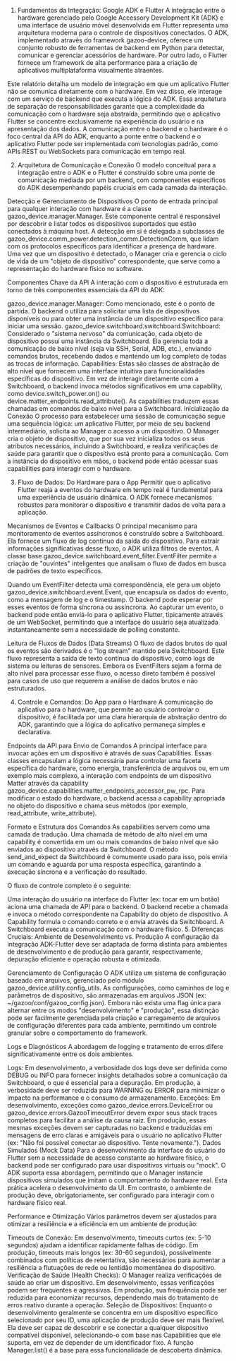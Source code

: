 1. Fundamentos da Integração: Google ADK e Flutter
A integração entre o hardware gerenciado pelo Google Accessory Development Kit (ADK) e uma interface de usuário móvel desenvolvida em Flutter representa uma arquitetura moderna para o controle de dispositivos conectados. O ADK, implementado através do framework gazoo-device, oferece um conjunto robusto de ferramentas de backend em Python para detectar, comunicar e gerenciar acessórios de hardware. Por outro lado, o Flutter fornece um framework de alta performance para a criação de aplicativos multiplataforma visualmente atraentes.

Este relatório detalha um modelo de integração em que um aplicativo Flutter não se comunica diretamente com o hardware. Em vez disso, ele interage com um serviço de backend que executa a lógica do ADK. Essa arquitetura de separação de responsabilidades garante que a complexidade da comunicação com o hardware seja abstraída, permitindo que o aplicativo Flutter se concentre exclusivamente na experiência do usuário e na apresentação dos dados. A comunicação entre o backend e o hardware é o foco central da API do ADK, enquanto a ponte entre o backend e o aplicativo Flutter pode ser implementada com tecnologias padrão, como APIs REST ou WebSockets para comunicação em tempo real.

2. Arquitetura de Comunicação e Conexão
O modelo conceitual para a integração entre o ADK e o Flutter é construído sobre uma ponte de comunicação mediada por um backend, com componentes específicos do ADK desempenhando papéis cruciais em cada camada da interação.

Detecção e Gerenciamento de Dispositivos
O ponto de entrada principal para qualquer interação com hardware é a classe gazoo_device.manager.Manager. Este componente central é responsável por descobrir e listar todos os dispositivos suportados que estão conectados à máquina host. A detecção em si é delegada a subclasses de gazoo_device.comm_power.detection_comm.DetectionComm, que lidam com os protocolos específicos para identificar a presença de hardware. Uma vez que um dispositivo é detectado, o Manager cria e gerencia o ciclo de vida de um "objeto de dispositivo" correspondente, que serve como a representação do hardware físico no software.

Componentes Chave da API
A interação com o dispositivo é estruturada em torno de três componentes essenciais da API do ADK:

gazoo_device.manager.Manager: Como mencionado, este é o ponto de partida. O backend o utiliza para solicitar uma lista de dispositivos disponíveis ou para obter uma instância de um dispositivo específico para iniciar uma sessão.
gazoo_device.switchboard.switchboard.Switchboard: Considerado o "sistema nervoso" da comunicação, cada objeto de dispositivo possui uma instância da Switchboard. Ela gerencia toda a comunicação de baixo nível (seja via SSH, Serial, ADB, etc.), enviando comandos brutos, recebendo dados e mantendo um log completo de todas as trocas de informação.
Capabilities: Estas são classes de abstração de alto nível que fornecem uma interface intuitiva para funcionalidades específicas do dispositivo. Em vez de interagir diretamente com a Switchboard, o backend invoca métodos significativos em uma capability, como device.switch_power.on() ou device.matter_endpoints.read_attribute(). As capabilities traduzem essas chamadas em comandos de baixo nível para a Switchboard.
Inicialização da Conexão
O processo para estabelecer uma sessão de comunicação segue uma sequência lógica: um aplicativo Flutter, por meio de seu backend intermediário, solicita ao Manager o acesso a um dispositivo. O Manager cria o objeto de dispositivo, que por sua vez inicializa todos os seus atributos necessários, incluindo a Switchboard, e realiza verificações de saúde para garantir que o dispositivo está pronto para a comunicação. Com a instância do dispositivo em mãos, o backend pode então acessar suas capabilities para interagir com o hardware.

3. Fluxo de Dados: Do Hardware para o App
Permitir que o aplicativo Flutter reaja a eventos do hardware em tempo real é fundamental para uma experiência de usuário dinâmica. O ADK fornece mecanismos robustos para monitorar o dispositivo e transmitir dados de volta para a aplicação.

Mecanismos de Eventos e Callbacks
O principal mecanismo para monitoramento de eventos assíncronos é construído sobre a Switchboard. Ela fornece um fluxo de log contínuo da saída do dispositivo. Para extrair informações significativas desse fluxo, o ADK utiliza filtros de eventos. A classe base gazoo_device.switchboard.event_filter.EventFilter permite a criação de "ouvintes" inteligentes que analisam o fluxo de dados em busca de padrões de texto específicos.

Quando um EventFilter detecta uma correspondência, ele gera um objeto gazoo_device.switchboard.event.Event, que encapsula os dados do evento, como a mensagem de log e o timestamp. O backend pode esperar por esses eventos de forma síncrona ou assíncrona. Ao capturar um evento, o backend pode então enviá-lo para o aplicativo Flutter, tipicamente através de um WebSocket, permitindo que a interface do usuário seja atualizada instantaneamente sem a necessidade de polling constante.

Leitura de Fluxos de Dados (Data Streams)
O fluxo de dados brutos do qual os eventos são derivados é o "log stream" mantido pela Switchboard. Este fluxo representa a saída de texto contínua do dispositivo, como logs de sistema ou leituras de sensores. Embora os EventFilters sejam a forma de alto nível para processar esse fluxo, o acesso direto também é possível para casos de uso que requerem a análise de dados brutos e não estruturados.

4. Controle e Comandos: Do App para o Hardware
A comunicação do aplicativo para o hardware, que permite ao usuário controlar o dispositivo, é facilitada por uma clara hierarquia de abstração dentro do ADK, garantindo que a lógica do aplicativo permaneça simples e declarativa.

Endpoints da API para Envio de Comandos
A principal interface para invocar ações em um dispositivo é através de suas Capabilities. Essas classes encapsulam a lógica necessária para controlar uma faceta específica do hardware, como energia, transferência de arquivos ou, em um exemplo mais complexo, a interação com endpoints de um dispositivo Matter através da capability gazoo_device.capabilities.matter_endpoints_accessor_pw_rpc. Para modificar o estado do hardware, o backend acessa a capability apropriada no objeto do dispositivo e chama seus métodos (por exemplo, read_attribute, write_attribute).

Formato e Estrutura dos Comandos
As capabilities servem como uma camada de tradução. Uma chamada de método de alto nível em uma capability é convertida em um ou mais comandos de baixo nível que são enviados ao dispositivo através da Switchboard. O método send_and_expect da Switchboard é comumente usado para isso, pois envia um comando e aguarda por uma resposta específica, garantindo a execução síncrona e a verificação do resultado.

O fluxo de controle completo é o seguinte:

Uma interação do usuário na interface do Flutter (ex: tocar em um botão) aciona uma chamada de API para o backend.
O backend recebe a chamada e invoca o método correspondente na Capability do objeto de dispositivo.
A Capability formula o comando correto e o envia através da Switchboard.
A Switchboard executa a comunicação com o hardware físico.
5. Diferenças Cruciais: Ambiente de Desenvolvimento vs. Produção
A configuração da integração ADK-Flutter deve ser adaptada de forma distinta para ambientes de desenvolvimento e de produção para garantir, respectivamente, depuração eficiente e operação robusta e otimizada.

Gerenciamento de Configuração
O ADK utiliza um sistema de configuração baseado em arquivos, gerenciado pelo módulo gazoo_device.utility.config_utils. As configurações, como caminhos de log e parâmetros de dispositivo, são armazenadas em arquivos JSON (ex: ~/gazoo/conf/gazoo_config.json). Embora não exista uma flag única para alternar entre os modos "desenvolvimento" e "produção", essa distinção pode ser facilmente gerenciada pela criação e carregamento de arquivos de configuração diferentes para cada ambiente, permitindo um controle granular sobre o comportamento do framework.

Logs e Diagnósticos
A abordagem de logging e tratamento de erros difere significativamente entre os dois ambientes.

Logs: Em desenvolvimento, a verbosidade dos logs deve ser definida como DEBUG ou INFO para fornecer insights detalhados sobre a comunicação da Switchboard, o que é essencial para a depuração. Em produção, a verbosidade deve ser reduzida para WARNING ou ERROR para minimizar o impacto na performance e o consumo de armazenamento.
Exceções: Em desenvolvimento, exceções como gazoo_device.errors.DeviceError ou gazoo_device.errors.GazooTimeoutError devem expor seus stack traces completos para facilitar a análise da causa raiz. Em produção, essas mesmas exceções devem ser capturadas no backend e traduzidas em mensagens de erro claras e amigáveis para o usuário no aplicativo Flutter (ex: "Não foi possível conectar ao dispositivo. Tente novamente.").
Dados Simulados (Mock Data)
Para o desenvolvimento da interface do usuário do Flutter sem a necessidade de acesso constante ao hardware físico, o backend pode ser configurado para usar dispositivos virtuais ou "mock". O ADK suporta essa abordagem, permitindo que o Manager instancie dispositivos simulados que imitam o comportamento do hardware real. Esta prática acelera o desenvolvimento da UI. Em contraste, o ambiente de produção deve, obrigatoriamente, ser configurado para interagir com o hardware físico real.

Performance e Otimização
Vários parâmetros devem ser ajustados para otimizar a resiliência e a eficiência em um ambiente de produção:

Timeouts de Conexão: Em desenvolvimento, timeouts curtos (ex: 5-10 segundos) ajudam a identificar rapidamente falhas de código. Em produção, timeouts mais longos (ex: 30-60 segundos), possivelmente combinados com políticas de retentativa, são necessários para aumentar a resiliência a flutuações de rede ou lentidão momentânea do dispositivo.
Verificação de Saúde (Health Checks): O Manager realiza verificações de saúde ao criar um dispositivo. Em desenvolvimento, essas verificações podem ser frequentes e agressivas. Em produção, sua frequência pode ser reduzida para economizar recursos, dependendo mais do tratamento de erros reativo durante a operação.
Seleção de Dispositivos: Enquanto o desenvolvimento geralmente se concentra em um dispositivo específico selecionado por seu ID, uma aplicação de produção deve ser mais flexível. Ela deve ser capaz de descobrir e se conectar a qualquer dispositivo compatível disponível, selecionando-o com base nas Capabilities que ele suporta, em vez de depender de um identificador fixo. A função Manager.list() é a base para essa funcionalidade de descoberta dinâmica.